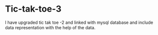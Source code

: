 # Tic-tak-toe-3
I have upgraded tic tak toe -2 and linked with mysql database and include data representation with the help of the data.
